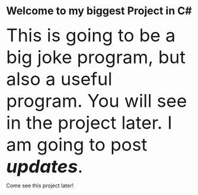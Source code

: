 # Welcome to my biggest Project in **C#**

<font size="18">This is going to be a big joke program, but also a useful program. You will see in the project later. I am going to post ***updates***.</font>

Come see this project later!
